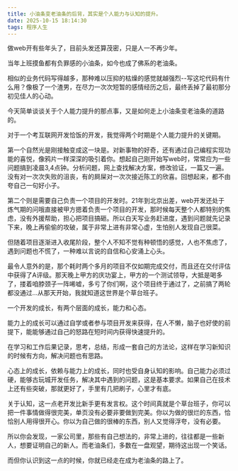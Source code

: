 ```yaml
---
title: 小油条变老油条的后背，其实是个人能力与认知的提升。
date: 2025-10-15 18:14:30
tags: 程序人生
---
```


做web开有些年头了，目前头发还算茂密，只是人一不再少年。

当年上班摸鱼都有负罪感的小油条，如今也成了佛系的老油条。

相似的业务代码写得越多，那种难以压抑的枯燥的感觉就越强烈--写这坨代码有什么用？像极了一个渣男，在尽力一次次短暂的感情经历之后，最终丢掉了最初那分初见佳人的心动。

今天简单谈谈关于个人能力提升的那点事，又是如何走上小油条变老油条的道路的。



对于一个考互联网开发恰饭的开发，我觉得两个时期是个人能力提升的关键期。

第一个自然光是刚接触变成这一块是。对新事物的好奇，还有通过自己编程实现功能的喜悦，像鸦片一样深深的吸引着你。想起自己刚开始写web时，常常应为一些问题搞到凌晨3,4点钟。分析问题，网上查找解决方案，修改验证，一篇又一遍。没有对一次次失败的沮丧，有的屙屎对一次次接近陈工的欣喜。回想起来，都不由夸自己一句好小子。

第二个则是需要自己负责一个项目的开发时。21年到北京出差，web开发还处于炼气期的问哦直接被甲方摁着负责一个项目的开发，那时候每天整个人都特别的焦虑，没有外援帮助，担心把项目搞砸。所以白天写业务赶进度，遇到问题就先记录下来，晚上再偷偷的攻破，属于非常上进有非常心虚，生怕别人发现自己很菜。

但随着项目逐渐进入收尾阶段，整个人不知不觉有种顿悟的感觉，人也不焦虑了，遇到问题也不慌了，一种难以言说的自信和心安涌上心头。

最令人意外的是，那个耗时两个多月的项目不仅如期完成交付，而且还在交付评估中获得了A评级。那天晚上甲方的庆功宴上，甲方的一个测试领导，大抵是喝多了，搂着咱脖颈子一阵唏嘘，多亏了你们啊，这个项目终于通过了，之前搞了两轮都没通过...从那天开始，我就知道这世界是个草台班子。

一个开发的成长，有两个层面的成长，能力和心态。

能力上的成长可以通过自学或者参与项目开发来获得，在人不懒，脑子也好使的前提下，能能够通过自己的怒路在短时间内获得快速提升的。

在学习和工作后果记录，思考，总结，形成一套自己的方法论，这样在学习新知识的时候有方向，解决问题也有思路。

心态上的成长，依赖与能力上的成长，同时也受自身认知的影响。自己能力必须过硬，能够古玩城开发任务，解决其中遇到的问题，这是基本要求。如果自己在技术上还有些突破，那就更好了，手里有几把刷子，心里才有底。

关于认知，这一点老开发比新手更有发言权。这个时间真就是个草台班子，你可以把一件事情做得很完美，单页没有必要非要做到完美。你以为做的很烂的东西，恰恰别人用得很开心。你以为自己做的很棒的东西，别人又觉得浮夸，没有必要。

所以你会发现，一家公司里，那些有自己想法的，非常上进的，往往都是一些新人，想要证明自己的新人。而老油条们，多数在一盘观望，期待这出现一个笑话。

而但你认识到这一点的时候，你就已经走在成为老油条的路上了。


